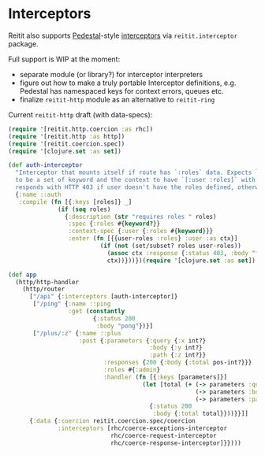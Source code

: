 # Interceptors

Reitit also supports [Pedestal](pedestal.io)-style [interceptors](http://pedestal.io/reference/interceptors) via `reitit.interceptor` package.

Full support is WIP at the moment:

* separate module (or library?) for interceptor interpreters
* figure out how to make a truly portable Interceptor definitions, e.g. Pedestal has namespaced keys for context errors, queues etc.
* finalize `reitit-http` module as an alternative to `reitit-ring`

Current `reitit-http` draft (with data-specs):

```clj
(require '[reitit.http.coercion :as rhc])
(require '[reitit.http :as http])
(require '[reitit.coercion.spec])
(require '[clojure.set :as set])

(def auth-interceptor
  "Interceptor that mounts itself if route has `:roles` data. Expects `:roles`
  to be a set of keyword and the context to have `[:user :roles]` with user roles.
  responds with HTTP 403 if user doesn't have the roles defined, otherwise no-op."
  {:name ::auth
   :compile (fn [{:keys [roles]} _]
              (if (seq roles)
                {:description (str "requires roles " roles)
                 :spec {:roles #{keyword?}}
                 :context-spec {:user {:roles #{keyword}}}
                 :enter (fn [{{user-roles :roles} :user :as ctx}]
                          (if (not (set/subset? roles user-roles))
                            (assoc ctx :response {:status 403, :body "forbidden"})
                            ctx))}))})(require '[clojure.set :as set])

(def app
  (http/http-handler
    (http/router
      ["/api" {:interceptors [auth-interceptor]}
       ["/ping" {:name ::ping
                 :get (constantly
                        {:status 200
                         :body "pong"})}]
       ["/plus/:z" {:name ::plus
                    :post {:parameters {:query {:x int?}
                                        :body {:y int?}
                                        :path {:z int?}}
                           :responses {200 {:body {:total pos-int?}}}
                           :roles #{:admin}
                           :handler (fn [{:keys [parameters]}]
                                      (let [total (+ (-> parameters :query :x)
                                                     (-> parameters :body :y)
                                                     (-> parameters :path :z))]
                                        {:status 200
                                         :body {:total total}}))}}]]
      {:data {:coercion reitit.coercion.spec/coercion
              :interceptors [rhc/coerce-exceptions-interceptor
                             rhc/coerce-request-interceptor
                             rhc/coerce-response-interceptor]}})))
```
